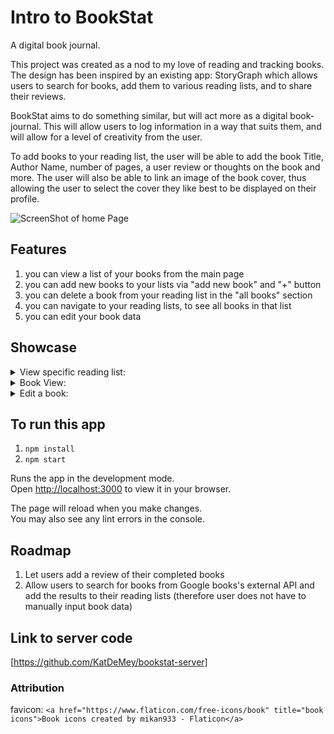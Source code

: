 # Intro to BookStat

A digital book journal.

This project was created as a nod to my love of reading and tracking books. The design has been inspired by an existing app: StoryGraph which allows users to search for books, add them to various reading lists, and to share their reviews.

BookStat aims to do something similar, but will act more as a digital book-journal. This will allow users to log information in a way that suits them, and will allow for a level of creativity from the user.

To add books to your reading list, the user will be able to add the book Title, Author Name, number of pages, a user review or thoughts on the book and more. The user will also be able to link an image of the book cover, thus allowing the user to select the cover they like best to be displayed on their profile.

![ScreenShot of home Page](src/assets/BookStat-home-page.png)

## Features

1. you can view a list of your books from the main page
2. you can add new books to your lists via "add new book" and "+" button
3. you can delete a book from your reading list in the "all books" section
4. you can navigate to your reading lists, to see all books in that list
5. you can edit your book data

## Showcase

<details>
<summary> View specific reading list:</summary>

![View all books - list page](src/assets/View-specific-book-list.png)
</details>

<details>
<summary> Book View:</summary>

![Book View](src/assets/Book-View.png)
</details>

<details>
<summary> Edit a book:</summary>

![Edit a book](src/assets/Edit-book-form.png)
</details>

## To run this app

1. `npm install`
2. `npm start`

Runs the app in the development mode.\
Open [http://localhost:3000](http://localhost:3000) to view it in your browser.

The page will reload when you make changes.\
You may also see any lint errors in the console.

## Roadmap

1. Let users add a review of their completed books
2. Allow users to search for books from Google books's external API and add the results to their reading lists (therefore user does not have to manually input book data)

## Link to server code

[https://github.com/KatDeMey/bookstat-server]

### Attribution

favicon:
`<a href="https://www.flaticon.com/free-icons/book" title="book icons">Book icons created by mikan933 - Flaticon</a>`
